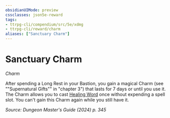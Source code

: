 ```yaml
---
obsidianUIMode: preview
cssclasses: json5e-reward
tags:
- ttrpg-cli/compendium/src/5e/xdmg
- ttrpg-cli/reward/charm
aliases: ["Sanctuary Charm"]
---
```

# Sanctuary Charm
*Charm*  

After spending a Long Rest in your Bastion, you gain a magical Charm (see ""Supernatural Gifts"" in "chapter 3") that lasts for 7 days or until you use it. The Charm allows you to cast [Healing Word](Mechanics/spells/healing-word-xphb.md) once without expending a spell slot. You can't gain this Charm again while you still have it.

*Source: Dungeon Master's Guide (2024) p. 345*